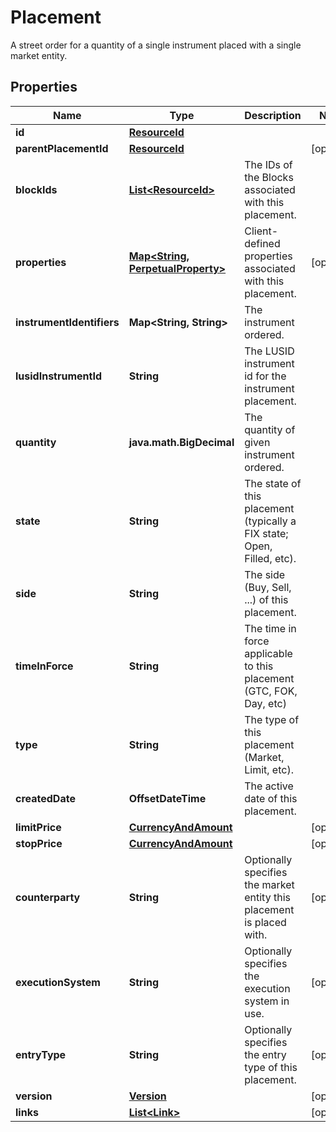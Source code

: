 

# Placement

A street order for a quantity of a single instrument placed with a single market entity.

## Properties

| Name | Type | Description | Notes |
|------------ | ------------- | ------------- | -------------|
|**id** | [**ResourceId**](ResourceId.md) |  |  |
|**parentPlacementId** | [**ResourceId**](ResourceId.md) |  |  [optional] |
|**blockIds** | [**List&lt;ResourceId&gt;**](ResourceId.md) | The IDs of the Blocks associated with this placement. |  |
|**properties** | [**Map&lt;String, PerpetualProperty&gt;**](PerpetualProperty.md) | Client-defined properties associated with this placement. |  [optional] |
|**instrumentIdentifiers** | **Map&lt;String, String&gt;** | The instrument ordered. |  |
|**lusidInstrumentId** | **String** | The LUSID instrument id for the instrument placement. |  |
|**quantity** | **java.math.BigDecimal** | The quantity of given instrument ordered. |  |
|**state** | **String** | The state of this placement (typically a FIX state; Open, Filled, etc). |  |
|**side** | **String** | The side (Buy, Sell, ...) of this placement. |  |
|**timeInForce** | **String** | The time in force applicable to this placement (GTC, FOK, Day, etc) |  |
|**type** | **String** | The type of this placement (Market, Limit, etc). |  |
|**createdDate** | **OffsetDateTime** | The active date of this placement. |  |
|**limitPrice** | [**CurrencyAndAmount**](CurrencyAndAmount.md) |  |  [optional] |
|**stopPrice** | [**CurrencyAndAmount**](CurrencyAndAmount.md) |  |  [optional] |
|**counterparty** | **String** | Optionally specifies the market entity this placement is placed with. |  [optional] |
|**executionSystem** | **String** | Optionally specifies the execution system in use. |  [optional] |
|**entryType** | **String** | Optionally specifies the entry type of this placement. |  [optional] |
|**version** | [**Version**](Version.md) |  |  [optional] |
|**links** | [**List&lt;Link&gt;**](Link.md) |  |  [optional] |



